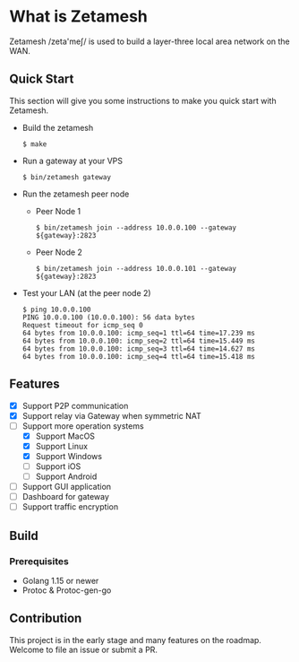 # What is Zetamesh

 Zetamesh /zeta'meʃ/ is used to build a layer-three local area network on the WAN.

## Quick Start

This section will give you some instructions to make you quick start with Zetamesh.

- Build the zetamesh

    ```
    $ make
    ```

- Run a gateway at your VPS

    ```
    $ bin/zetamesh gateway
    ```

- Run the zetamesh peer node

    - Peer Node 1

        ```
        $ bin/zetamesh join --address 10.0.0.100 --gateway ${gateway}:2823
        ```

    - Peer Node 2

        ```
        $ bin/zetamesh join --address 10.0.0.101 --gateway ${gateway}:2823
        ```

- Test your LAN (at the peer node 2)

    ```
    $ ping 10.0.0.100
    PING 10.0.0.100 (10.0.0.100): 56 data bytes
    Request timeout for icmp_seq 0
    64 bytes from 10.0.0.100: icmp_seq=1 ttl=64 time=17.239 ms
    64 bytes from 10.0.0.100: icmp_seq=2 ttl=64 time=15.449 ms
    64 bytes from 10.0.0.100: icmp_seq=3 ttl=64 time=14.627 ms
    64 bytes from 10.0.0.100: icmp_seq=4 ttl=64 time=15.418 ms
    ```

## Features

- [x] Support P2P communication
- [x] Support relay via Gateway when symmetric NAT
- [ ] Support more operation systems
    - [x] Support MacOS
    - [x] Support Linux
    - [x] Support Windows
    - [ ] Support iOS
    - [ ] Support Android
- [ ] Support GUI application
- [ ] Dashboard for gateway
- [ ] Support traffic encryption

## Build

### Prerequisites

- Golang 1.15 or newer
- Protoc & Protoc-gen-go

## Contribution

This project is in the early stage and many features on the roadmap. Welcome to file an issue or submit a PR.